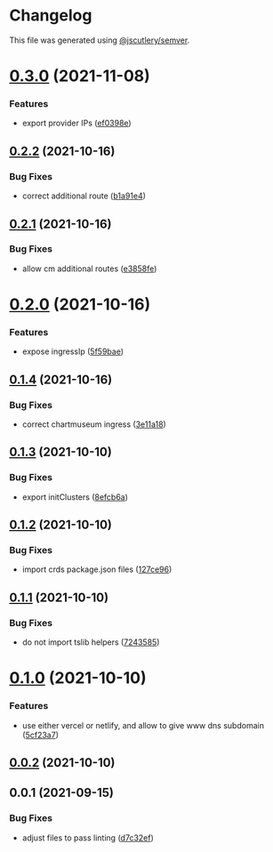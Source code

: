 # Changelog

This file was generated using [@jscutlery/semver](https://github.com/jscutlery/semver).

# [0.3.0](https://github.com/platyplus/platydev/compare/util-pulumi@0.2.2...util-pulumi@0.3.0) (2021-11-08)


### Features

* export provider IPs ([ef0398e](https://github.com/platyplus/platydev/commit/ef0398e1ec2bbb3b277c6fd317f7b74077a3370d))



## [0.2.2](https://github.com/platyplus/platyplus/compare/util-pulumi@0.2.1...util-pulumi@0.2.2) (2021-10-16)

### Bug Fixes

- correct additional route ([b1a91e4](https://github.com/platyplus/platyplus/commit/b1a91e4180ec61eeef6c153aaa3ef5ca4b4b8267))

## [0.2.1](https://github.com/platyplus/platyplus/compare/util-pulumi@0.2.0...util-pulumi@0.2.1) (2021-10-16)

### Bug Fixes

- allow cm additional routes ([e3858fe](https://github.com/platyplus/platyplus/commit/e3858fe53148c7f3320bf50efb7b40c4f509ecb2))

# [0.2.0](https://github.com/platyplus/platyplus/compare/util-pulumi@0.1.4...util-pulumi@0.2.0) (2021-10-16)

### Features

- expose ingressIp ([5f59bae](https://github.com/platyplus/platyplus/commit/5f59bae8e052f6a8211e1ac430c04223db232287))

## [0.1.4](https://github.com/platyplus/platyplus/compare/util-pulumi@0.1.3...util-pulumi@0.1.4) (2021-10-16)

### Bug Fixes

- correct chartmuseum ingress ([3e11a18](https://github.com/platyplus/platyplus/commit/3e11a182a753347371d39dd211ceb0db9f887848))

## [0.1.3](https://github.com/platyplus/platyplus/compare/util-pulumi@0.1.2...util-pulumi@0.1.3) (2021-10-10)

### Bug Fixes

- export initClusters ([8efcb6a](https://github.com/platyplus/platyplus/commit/8efcb6a9c42dcb1b004e7084fc33f29bb67f15de))

## [0.1.2](https://github.com/platyplus/platyplus/compare/util-pulumi@0.1.1...util-pulumi@0.1.2) (2021-10-10)

### Bug Fixes

- import crds package.json files ([127ce96](https://github.com/platyplus/platyplus/commit/127ce96a074d8777216dd52fe53b2805dac50ec3))

## [0.1.1](https://github.com/platyplus/platyplus/compare/util-pulumi@0.1.0...util-pulumi@0.1.1) (2021-10-10)

### Bug Fixes

- do not import tslib helpers ([7243585](https://github.com/platyplus/platyplus/commit/724358528a99633a0ef26a1538f6b49343a0c80b))

# [0.1.0](https://github.com/platyplus/platyplus/compare/util-pulumi@0.0.1...util-pulumi@0.1.0) (2021-10-10)

### Features

- use either vercel or netlify, and allow to give www dns subdomain ([5cf23a7](https://github.com/platyplus/platyplus/commit/5cf23a72ad3c5ec62f9ca6de904b9de5923c8f3c))

## [0.0.2](https://github.com/platyplus/platyplus/compare/util-pulumi@0.0.1...util-pulumi@0.0.2) (2021-10-10)

## 0.0.1 (2021-09-15)

### Bug Fixes

- adjust files to pass linting ([d7c32ef](https://github.com/platyplus/platyplus/commit/d7c32ef7596a207a78fab24f3f67604447286c3a))
